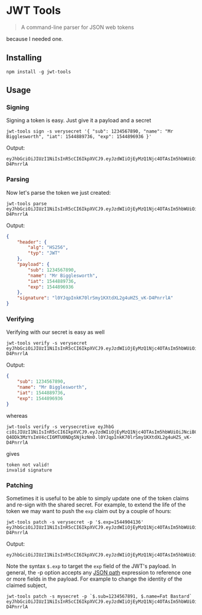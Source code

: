 # JWT Tools

> A command-line parser for JSON web tokens

because I needed one.

## Installing

```
npm install -g jwt-tools
```

## Usage

### Signing

Signing a token is easy. Just give it a payload and a secret

```
jwt-tools sign -s verysecret '{ "sub": 1234567890, "name": "Mr Bigglesworth", "iat": 1544889736, "exp": 1544896936 }'
```

Output:
```
eyJhbGciOiJIUzI1NiIsInR5cCI6IkpXVCJ9.eyJzdWIiOjEyMzQ1Njc4OTAsIm5hbWUiOiJNciBCaWdnbGVzd29ydGgiLCJpYXQiOjE1NDQ4ODk3MzYsImV4cCI6MTU0NDg5NjkzNn0.l0YJqpInkK70lrSmy1KXtdXL2g4uHZS_vK-D4PnrrlA
```

### Parsing

Now let's parse the token we just created:

```
jwt-tools parse eyJhbGciOiJIUzI1NiIsInR5cCI6IkpXVCJ9.eyJzdWIiOjEyMzQ1Njc4OTAsIm5hbWUiOiJNciBCaWdnbGVzd29ydGgiLCJpYXQiOjE1NDQ4ODk3MzYsImV4cCI6MTU0NDg5NjkzNn0.l0YJqpInkK70lrSmy1KXtdXL2g4uHZS_vK-D4PnrrlA
```

Output:
```json
{
    "header": {
        "alg": "HS256",
        "typ": "JWT"
    },
    "payload": {
        "sub": 1234567890,
        "name": "Mr Bigglesworth",
        "iat": 1544889736,
        "exp": 1544896936
    },
    "signature": "l0YJqpInkK70lrSmy1KXtdXL2g4uHZS_vK-D4PnrrlA"
}
```

### Verifying

Verifying with our secret is easy as well

```
jwt-tools verify -s verysecret eyJhbGciOiJIUzI1NiIsInR5cCI6IkpXVCJ9.eyJzdWIiOjEyMzQ1Njc4OTAsIm5hbWUiOiJNciBCaWdnbGVzd29ydGgiLCJpYXQiOjE1NDQ4ODk3MzYsImV4cCI6MTU0NDg5NjkzNn0.l0YJqpInkK70lrSmy1KXtdXL2g4uHZS_vK-D4PnrrlA
```

Output:
```json
{
    "sub": 1234567890,
    "name": "Mr Bigglesworth",
    "iat": 1544889736,
    "exp": 1544896936
}
```

whereas

```
jwt-tools verify -s verysecretive eyJhbG
ciOiJIUzI1NiIsInR5cCI6IkpXVCJ9.eyJzdWIiOjEyMzQ1Njc4OTAsIm5hbWUiOiJNciBCaWdnbGVzd29ydGgiLCJpYXQiOjE1ND
Q4ODk3MzYsImV4cCI6MTU0NDg5NjkzNn0.l0YJqpInkK70lrSmy1KXtdXL2g4uHZS_vK-D4PnrrlA
```

gives

```
token not valid!
invalid signature
```

### Patching

Sometimes it is useful to be able to simply update one of the token claims and re-sign with the shared secret. For example, to extend the life of the token we may want to push the `exp` claim out by a couple of hours:

```
jwt-tools patch -s verysecret -p '$.exp=1544904136' eyJhbGciOiJIUzI1NiIsInR5cCI6IkpXVCJ9.eyJzdWIiOjEyMzQ1Njc4OTAsIm5hbWUiOiJNciBCaWdnbGVzd29ydGgiLCJpYXQiOjE1NDQ4ODk3MzYsImV4cCI6MTU0NDg5NjkzNn0.l0YJqpInkK70lrSmy1KXtdXL2g4uHZS_vK-D4PnrrlA
```

Output:

```
eyJhbGciOiJIUzI1NiIsInR5cCI6IkpXVCJ9.eyJzdWIiOjEyMzQ1Njc4OTAsIm5hbWUiOiJNciBCaWdnbGVzd29ydGgiLCJpYXQiOjE1NDQ4ODk3MzYsImV4cCI6MTU0NDkwNDEzNn0.cD6gaA7mOwwB_1spZWhZsVwyzXuOO6Rj3uQYwnqX70M
```

Note the syntax `$.exp` to target the `exp` field of the JWT's payload. In general, the -p option accepts any [JSON path](http://goessner.net/articles/JsonPath/) expression to reference one or more fields in the payload. For example to change the identity of the claimed subject,

```
jwt-tools patch -s mysecret -p `$.sub=1234567891, $.name=Fat Bastard` eyJhbGciOiJIUzI1NiIsInR5cCI6IkpXVCJ9.eyJzdWIiOjEyMzQ1Njc4OTAsIm5hbWUiOiJNciBCaWdnbGVzd29ydGgiLCJpYXQiOjE1NDQ4ODk3MzYsImV4cCI6MTU0NDg5NjkzNn0.l0YJqpInkK70lrSmy1KXtdXL2g4uHZS_vK-D4PnrrlA
```
